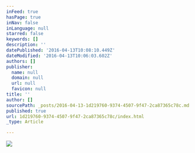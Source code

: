 ```yaml
---
inFeed: true
hasPage: true
inNav: false
inLanguage: null
starred: false
keywords: []
description: ''
datePublished: '2016-04-13T10:08:10.449Z'
dateModified: '2016-04-13T10:06:03.602Z'
authors: []
publisher:
  name: null
  domain: null
  url: null
  favicon: null
title: ''
author: []
sourcePath: _posts/2016-04-13-1d219760-9374-4507-9f47-2ca87365c78c.md
published: true
url: 1d219760-9374-4507-9f47-2ca87365c78c/index.html
_type: Article

---
```

![](https://the-grid-user-content.s3-us-west-2.amazonaws.com/713ae1f0-1203-490b-858a-4c6a38e1276e.jpg)